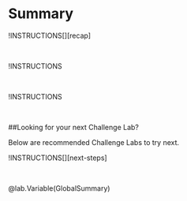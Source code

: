# Summary 

!INSTRUCTIONS[][recap] 

<br> 

!INSTRUCTIONS[](https://raw.githubusercontent.com/cleshok/Challenge-V3-Framework/main/Templates/LevelSpecific/Summary/@lab.Variable(difficulty).md) 

<br> 

!INSTRUCTIONS[](https://raw.githubusercontent.com/cleshok/Challenge-V3-Framework/main/Templates/Sections/Feedback.md) 

<br> 

##Looking for your next Challenge Lab? 

Below are recommended Challenge Labs to try next. 

!INSTRUCTIONS[][next-steps] 

<br> 

@lab.Variable(GlobalSummary) 
